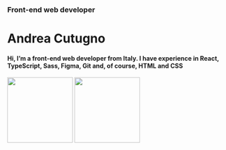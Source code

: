 <h3>Front-end web developer</h3>
<h1>Andrea Cutugno</h1>
<h4>Hi, I’m a front-end web developer from Italy. I have experience in React, TypeScript, Sass, Figma, Git and, of course, HTML and CSS</h4>

<div>
<img height="150em" width="auto" src="https://github-readme-stats.vercel.app/api/top-langs/?username=cutugno01&langs_count=8" />
<img height="150em" width="auto" src="https://github-readme-stats.vercel.app/api?username=cutugno01&show_icons=true&count_private=true"/>
</div>
